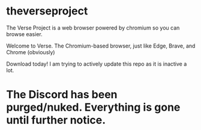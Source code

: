 # theverseproject
The Verse Project is a web browser powered by chromium so you can browse easier.

Welcome to Verse. The Chromium-based browser, just like Edge, Brave, and Chrome (obviously)

Download today! I am trying to actively update this repo as it is inactive a lot.

# The Discord has been purged/nuked. Everything is gone until further notice.
